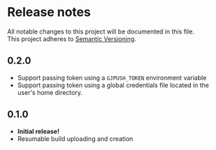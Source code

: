# Release notes
All notable changes to this project will be documented in this file.  
This project adheres to [Semantic Versioning](http://semver.org/).

## 0.2.0
- Support passing token using a `GJPUSH_TOKEN` environment variable
- Support passing token using a global credentials file located in the user's home directory.

## 0.1.0
- **Initial release!**
- Resumable build uploading and creation